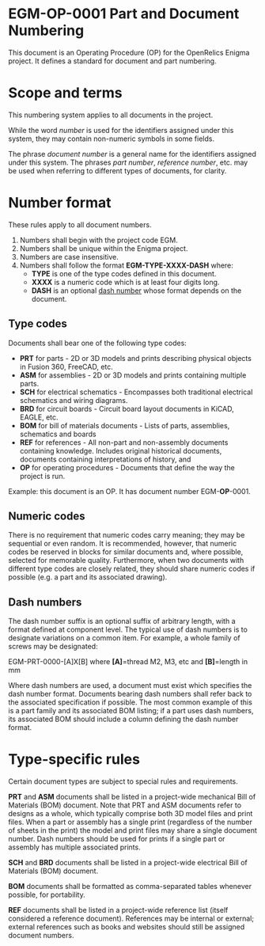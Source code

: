 # EGM-OP-0001 Part and Document Numbering
This document is an Operating Procedure (OP) for the OpenRelics Enigma project. It defines a standard for document and part numbering.

# Scope and terms
This numbering system applies to all documents in the project.

While the word *number* is used for the identifiers assigned under this system, they may contain non-numeric symbols in some fields.

The phrase *document number* is a general name for the identifiers assigned under this system. The phrases *part number*, *reference number*, etc. may be used when referring to different types of documents, for clarity.

# Number format
These rules apply to all document numbers.
1. Numbers shall begin with the project code EGM.
2. Numbers shall be unique within the Enigma project.
3. Numbers are case insensitive.
4. Numbers shall follow the format **EGM-TYPE-XXXX-DASH** where:
	* **TYPE** is one of the type codes defined in this document.
	* **XXXX** is a numeric code which is at least four digits long.
	* **DASH** is an optional [dash number](https://en.wikipedia.org/wiki/Part_number#Dash_numbers) whose format depends on the document.

## Type codes
Documents shall bear one of the following type codes:
* **PRT** for parts - 2D or 3D models and prints describing physical objects in Fusion 360, FreeCAD, etc.
* **ASM** for assemblies - 2D or 3D models and prints containing multiple parts.
* **SCH** for electrical schematics - Encompasses both traditional electrical schematics and wiring diagrams.
* **BRD** for circuit boards - Circuit board layout documents in KiCAD, EAGLE, etc.
* **BOM** for bill of materials documents - Lists of parts, assemblies, schematics and boards
* **REF** for references - All non-part and non-assembly documents containing knowledge. Includes original historical documents, documents containing interpretations of history, and 
* **OP** for operating procedures - Documents that define the way the project is run.

Example: this document is an OP. It has document number EGM-**OP**-0001.

## Numeric codes
There is no requirement that numeric codes carry meaning; they may be sequential or even random. It is recommended, however, that numeric codes be reserved in blocks for similar documents and, where possible, selected for memorable quality. Furthermore, when two documents with different type codes are closely related, they should share numeric codes if possible (e.g. a part and its associated drawing). 

## Dash numbers
The dash number suffix is an optional suffix of arbitrary length, with a format defined at component level. The typical use of dash numbers is to designate variations on a common item. For example, a whole family of screws may be designated:

EGM-PRT-0000-[A]X[B] where **[A]**=thread M2, M3, etc and **[B]**=length in mm

Where dash numbers are used, a document must exist which specifies the dash number format. Documents bearing dash numbers shall refer back to the associated specification if possible. The most common example of this is a part family and its associated BOM listing; if a part uses dash numbers, its associated BOM should include a column defining the dash number format.

# Type-specific rules
Certain document types are subject to special rules and requirements.

**PRT** and **ASM** documents shall be listed in a project-wide mechanical Bill of Materials (BOM) document. Note that PRT and ASM documents refer to designs as a whole, which typically comprise both 3D model files and print files. When a part or assembly has a single print (regardless of the number of sheets in the print) the model and print files may share a single document number. Dash numbers should be used for prints if a single part or assembly has multiple associated prints.

**SCH** and **BRD** documents shall be listed in a project-wide electrical Bill of Materials (BOM) document.

**BOM** documents shall be formatted as comma-separated tables whenever possible, for portability.

**REF** documents shall be listed in a project-wide reference list (itself considered a reference document). References may be internal or external; external references such as books and websites should still be assigned document numbers.
